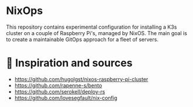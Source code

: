 # NixOps

This repository contains experimental configuration for installing a K3s cluster on a couple of Raspberry Pi's, managed by NixOS. The main goal is to create a maintainable GitOps approach for a fleet of servers.

# 🙏 Inspiration and sources
- https://github.com/hugolgst/nixos-raspberry-pi-cluster
- https://github.com/rapenne-s/bento
- https://github.com/serokell/deploy-rs
- https://github.com/lovesegfault/nix-config

